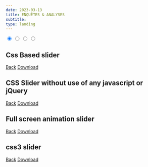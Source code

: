 ```yaml
---
date: 2023-03-13
title: ENQUÊTES & ANALYSES
subtitle: 
type: landing
---
```

<!--ici un diaporama sur toute la page ! -->
 <div class="css-slider-wrapper">
  <input type="radio" name="slider" class="slide-radio1" checked id="slider_1">
  <input type="radio" name="slider" class="slide-radio2" id="slider_2">
  <input type="radio" name="slider" class="slide-radio3" id="slider_3">
  <input type="radio" name="slider" class="slide-radio4" id="slider_4">
  <div class="slider-pagination">
    <label for="slider_1" class="page1"></label>
    <label for="slider_2" class="page2"></label>
    <label for="slider_3" class="page3"></label>
    <label for="slider_4" class="page4"></label>
  </div>
  <div class="next control">
    <label for="slider_1" class="numb1"><i class="fa fa-arrow-circle-right"></i></label>
    <label for="slider_2" class="numb2"><i class="fa fa-arrow-circle-right"></i></label>
    <label for="slider_3" class="numb3"><i class="fa fa-arrow-circle-right"></i></label>
    <label for="slider_4" class="numb4"><i class="fa fa-arrow-circle-right"></i></label>
  </div>
  <div class="previous control">
    <label for="slider_1" class="numb1"><i class="fa fa-arrow-circle-left"></i></label>
    <label for="slider_2" class="numb2"><i class="fa fa-arrow-circle-left"></i></label>
    <label for="slider_3" class="numb3"><i class="fa fa-arrow-circle-left"></i></label>
    <label for="slider_4" class="numb4"><i class="fa fa-arrow-circle-left"></i></label>
  </div>
  <div class="slider slide1">
    <div>
      <h2>Css Based slider</h2>
      <a href="http://www.htmllion.com/pure-css-based-fullscreen-slider.html" class="button">Back</a>  <a href="#" class="button">Download</a> </div>
  </div>
  <div class="slider slide2">
    <div>
      <h2>CSS Slider without use of any javascript or jQuery</h2>
      <a href="http://www.htmllion.com/pure-css-based-fullscreen-slider.html" class="button">Back</a> <a href="#" class="button">Download</a> </div>
  </div>
  <div class="slider slide3">
    <div>
      <h2>Full screen animation slider</h2>
      <a href="http://www.htmllion.com/pure-css-based-fullscreen-slider.html" class="button">Back</a> <a href="#" class="button">Download</a> </div>
  </div>
  <div class="slider slide4">
    <div>
      <h2>css3 slider</h2>
      <a href="http://www.htmllion.com/pure-css-based-fullscreen-slider.html" class="button">Back</a> <a href="#" class="button">Download</a> </div>
  </div>
</div>